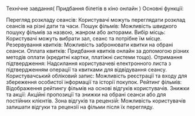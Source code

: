 
Технічне завдання( Придбання білетів в кіно онлайн ) Основні функції:

Перегляд розкладу сеансів: Користувачі можуть переглядати розклад сеансів на різні дати та часи.
Пошук фільмів: Можливість швидкого пошуку фільмів за назвою, жанром або акторами.
Вибір місць: Користувачі можуть вибрати зал, сеанс та потрібне їм місце.
Резервування квитків: Можливість забронювати квитки на обрані сеанси.
Оплата квитків: Придбання квитків онлайн за допомогою різних методів оплати (кредитні картки, платіжні системи тощо).
Отримання підтвердження: Надсилання користувачеві електронного листа з підтвердженням операції та квитками для відвідування сеансу.
Користувачський обліковий запис: Можливість реєстрації та входу для збереження особистої інформації та історії покупок.
Рейтинг фільмів: Відображення рейтингу фільмів на основі відгуків користувачів.
Знижки та акції: Акційні пропозиції та знижки на обрані сеанси або для постійних клієнтів.
Зона відгуків та рецензій: Можливість користувачів залишати відгуки та рецензії на фільми після їх перегляду.

